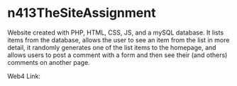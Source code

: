# n413TheSiteAssignment

Website created with PHP, HTML, CSS, JS, and a mySQL database. It lists items from the database, allows the user to see an item from the list in more detail, it randomly generates one of the list items to the homepage, and allows users to post a comment with a form and then see their (and others) comments on another page. 

Web4 Link:
